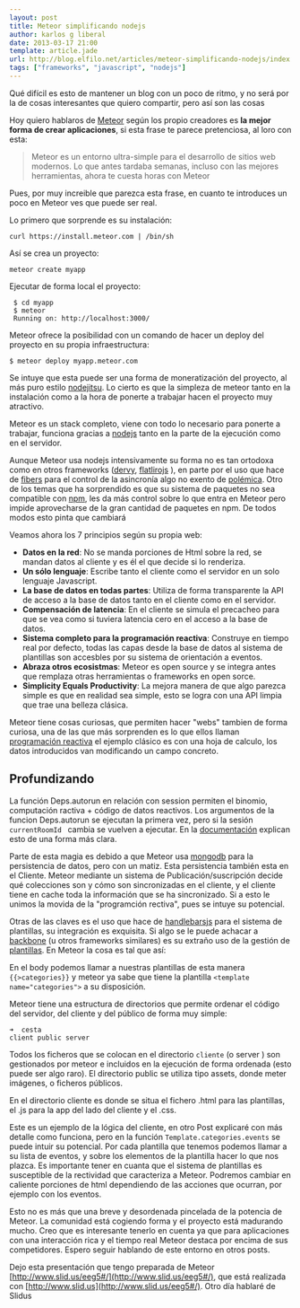 ```yaml
---
layout: post
title: Meteor simplificando nodejs
author: karlos g liberal
date: 2013-03-17 21:00
template: article.jade
url: http://blog.elfilo.net/articles/meteor-simplificando-nodejs/index.html
tags: ["frameworks", "javascript", "nodejs"]
---
```


Qué difícil es esto de mantener un blog con un poco de ritmo, y no será por la de cosas interesantes que quiero compartir, pero así son las cosas

Hoy quiero hablaros de [Meteor](http://meteor.com) según los propio creadores es **la mejor forma de crear aplicaciones**, si esta frase te parece pretenciosa, al loro con esta&#58;
> Meteor es un entorno ultra-simple para el desarrollo de sitios web modernos. Lo que antes tardaba semanas, incluso con las mejores herramientas, ahora te cuesta horas con Meteor

Pues, por muy increible que parezca esta frase, en cuanto te introduces un poco en Meteor ves que puede ser real.

<!--more-->

Lo primero que sorprende es su instalación&#58;

``` curl https://install.meteor.com | /bin/sh ```

Así se crea un proyecto&#58;

``` meteor create myapp ```

Ejecutar de forma local el proyecto&#58;

``` 
 $ cd myapp
 $ meteor
 Running on: http://localhost:3000/
```

Meteor ofrece la posibilidad con un comando de hacer un deploy del proyecto en su propia infraestructura&#58;
```
$ meteor deploy myapp.meteor.com
```

Se intuye que esta puede ser una forma de moneratización del proyecto, al más puro estilo [nodejitsu](http://nodejitsu.com). Lo cierto es que la simpleza de meteor tanto en la instalación como a la hora de ponerte a trabajar hacen el proyecto muy atractivo.

Meteor es un stack completo, viene con todo lo necesario para ponerte a trabajar, funciona gracias a [nodejs](http://nodejs.org) tanto en la parte de la ejecución como en el servidor. 

Aunque Meteor usa nodejs intensivamente su forma no es tan ortodoxa como en otros frameworks ([dervy](http://derbyjs.com/), [flatlirojs](http://flatironjs.org/) ), en parte por el uso que hace de [fibers](https://github.com/laverdet/node-fibers) para el control de la asincronía algo no exento de [polémica](http://bjouhier.wordpress.com/2012/03/11/fibers-and-threads-in-node-js-what-for/). Otro de los temas que ha sorprendido es que su sistema de paquetes no sea compatible con [npm](npmjs.org), les da más control sobre lo que entra en Meteor pero impide aprovecharse de la gran cantidad de paquetes en npm. De todos modos esto pinta que cambiará

Veamos ahora los 7 principios según su propia web&#58;

* **Datos en la red**&#58; No se manda porciones de Html sobre la red, se mandan datos al cliente y es él el que decide si lo renderiza.
* **Un sólo lenguaje**&#58; Escribe tanto el cliente como el servidor en un solo lenguaje Javascript.
* **La base de datos en todas partes**&#58; Utiliza de forma transparente la API de acceso a la base de datos tanto en el cliente como en el servidor.
* **Compensación de latencia**&#58; En el cliente se simula el precacheo para que se vea como si tuviera latencia cero en el acceso a la base de datos.
* **Sistema completo para la programación reactiva**&#58; Construye en tiempo real por defecto, todas las capas desde la base de datos al sistema de plantillas son accesbles por su sistema de orientación a eventos.
* **Abraza otros ecosistmas**&#58; Meteor es open source y se integra antes que remplaza otras herramientas o frameworks en open sorce.
* **Simplicity Equals Productivity**&#58; La mejora manera de que algo parezca simple es que en realidad sea simple, esto se logra con una API limpia que trae una belleza clásica.

Meteor tiene cosas curiosas, que permiten hacer "webs" tambien de forma curiosa, una de las que más sorprenden es lo que ellos llaman [programación reactiva](http://en.wikipedia.org/wiki/Reactive_programming) el ejemplo clásico es con una hoja de calculo, los datos introducidos van modificando un campo concreto.

<script src="https://gist.github.com/karlosgliberal/5185894.js"></script>

## Profundizando
La función Deps.autorun en relación con session permiten el binomio, computación ractiva + código de datos reactivos. Los argumentos de la funcion Deps.autorun se ejecutan la primera vez, pero si la sesión ```currentRoomId ``` cambia se vuelven a ejecutar. En la [documentación](http://docs.meteor.com/#reactivity) explican esto de una forma más clara.

Parte de esta magia es debido a que Meteor usa [mongodb](http://www.mongodb.org/) para la persistencia de datos, pero con un matiz. Esta persistencia también esta en el Cliente. Meteor mediante un sistema de Publicación/suscripción decide qué colecciones son y cómo son sincronizadas en el cliente, y el cliente tiene en cache toda la información que se ha sincronizado. Si a esto le unimos la movida de la "programción rectiva", pues se intuye su potencial. 

Otras de las claves es el uso que hace de [handlebarsjs](http://handlebarsjs.com/) para el sistema de plantillas, su integración es exquisita. Si algo se le puede achacar a [backbone](http://backbonejs.org/) (u otros frameworks similares) es su extraño uso de la gestión de [plantillas](http://stackoverflow.com/questions/5624929/backbone-view-el-confusion). En Meteor la cosa es tal que así&#58;

<script src="https://gist.github.com/karlosgliberal/5186400.js"></script>

En el body podemos llamar a nuestras plantillas de esta manera ```{{>categories}}``` y meteor ya sabe que tiene la plantilla ```<template name="categories">``` a su disposición.

Meteor tiene una estructura de directorios que permite ordenar el código del servidor, del cliente y del público de forma muy simple&#58;
```
➜  cesta 
client public server
```

Todos los ficheros que se colocan en el directorio ```cliente``` (o server ) son gestionados por meteor e incluidos en la ejecución de forma ordenada (esto puede ser algo raro). El directorio public se utiliza tipo assets, donde meter imágenes, o ficheros públicos. 

En el directorio cliente es donde se situa el fichero .html para las plantillas, el .js para la app del lado del cliente y el .css.  

<script src="https://gist.github.com/karlosgliberal/5186473.js"></script>

Este es un ejemplo de la lógica del cliente, en otro Post explicaré con más detalle como funciona, pero en la función ```Template.categories.events``` se puede intuir su potencial. Por cada plantilla que tenemos podemos llamar a su lista de eventos, y sobre los elementos de la plantilla hacer lo que nos plazca. Es importante tener en cuanta que el sistema de plantillas es susceptible de la rectividad que caracteriza a Meteor. Podremos cambiar en caliente porciones de html dependiendo de las acciones que ocurran, por ejemplo con los eventos. 

Esto no es más que una breve y desordenada pincelada de la potencia de Meteor. La comunidad está cogiendo forma y el proyecto está madurando mucho. Creo que es interesante tenerlo en cuenta ya que para aplicaciones con una interacción rica y el tiempo real Meteor destaca por encima de sus competidores. Espero seguir hablando de este entorno en otros posts.

Dejo esta presentación que tengo preparada de Meteor [http://www.slid.us/eeg5#/](http://www.slid.us/eeg5#/), que está realizada con [http://www.slid.us](http://www.slid.us/eeg5#/). Otro día hablaré de Slidus


